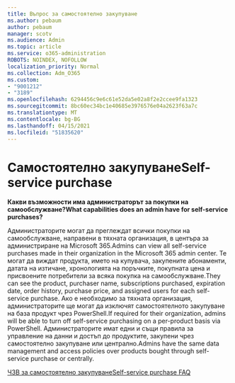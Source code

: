 ```yaml
---
title: Въпрос за самостоятелно закупуване
ms.author: pebaum
author: pebaum
manager: scotv
ms.audience: Admin
ms.topic: article
ms.service: o365-administration
ROBOTS: NOINDEX, NOFOLLOW
localization_priority: Normal
ms.collection: Adm_O365
ms.custom:
- "9001212"
- "3189"
ms.openlocfilehash: 6294456c9e6c61e52da5e02a8f2e2ccee9fa1323
ms.sourcegitcommit: 8bc60ec34bc1e40685e3976576e04a2623f63a7c
ms.translationtype: MT
ms.contentlocale: bg-BG
ms.lasthandoff: 04/15/2021
ms.locfileid: "51835620"
---
```

# <a name="self-service-purchase"></a><span data-ttu-id="de097-102">Самостоятелно закупуване</span><span class="sxs-lookup"><span data-stu-id="de097-102">Self-service purchase</span></span>

<span data-ttu-id="de097-103">**Какви възможности има администраторът за покупки на самообслужване?**</span><span class="sxs-lookup"><span data-stu-id="de097-103">**What capabilities does an admin have for self-service purchases?**</span></span>

<span data-ttu-id="de097-104">Администраторите могат да преглеждат всички покупки на самообслужване, направени в тяхната организация, в центъра за администриране на Microsoft 365.</span><span class="sxs-lookup"><span data-stu-id="de097-104">Admins can view all self-service purchases made in their organization in the Microsoft 365 admin center.</span></span> <span data-ttu-id="de097-105">Те могат да виждат продукта, името на купувача, закупените абонаменти, датата на изтичане, хронологията на поръчките, покупната цена и присвоените потребители за всяка покупка на самообслужване.</span><span class="sxs-lookup"><span data-stu-id="de097-105">They can see the product, purchaser name, subscriptions purchased, expiration date, order history, purchase price, and assigned users for each self-service purchase.</span></span>  <span data-ttu-id="de097-106">Ако е необходимо за тяхната организация, администраторите ще могат да изключят самостоятелното закупуване на база продукт чрез PowerShell.</span><span class="sxs-lookup"><span data-stu-id="de097-106">If required for their organization, admins will be able to turn off self-service purchasing on a per-product basis via PowerShell.</span></span>  <span data-ttu-id="de097-107">Администраторите имат едни и същи правила за управление на данни и достъп до продуктите, закупени чрез самостоятелно закупуване или централно.</span><span class="sxs-lookup"><span data-stu-id="de097-107">Admins have the same data management and access policies over products bought through self-service purchase or centrally.</span></span>

[<span data-ttu-id="de097-108">ЧЗВ за самостоятелно закупуване</span><span class="sxs-lookup"><span data-stu-id="de097-108">Self-service purchase FAQ</span></span>](https://aka.ms/self-service-purchase-faq)

